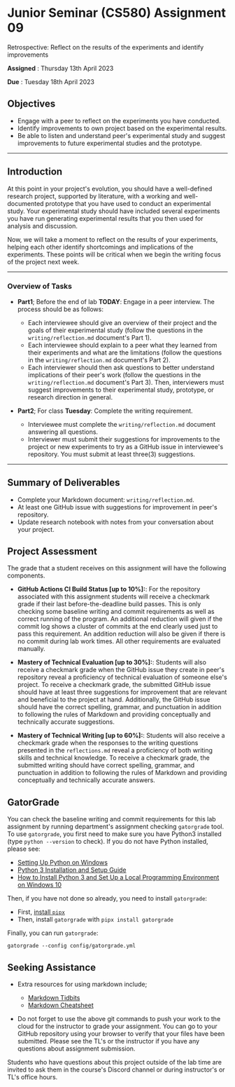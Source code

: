 # Junior Seminar (CS580) Assignment 09

Retrospective: Reflect on the results of the experiments and identify improvements

**Assigned** : Thursday 13th April 2023

**Due** : Tuesday 18th April 2023

## Objectives

- Engage with a peer to reflect on the experiments you have conducted.
- Identify improvements to own project based on the experimental results.
- Be able to listen and understand peer's experimental study and suggest improvements to future experimental studies and the prototype.

--------------------------------------------------------------------------------

## Introduction

At this point in your project's evolution, you should have a well-defined research project, supported by literature, with a working and well-documented prototype that you have used to conduct an experimental study. Your experimental study should have included several experiments you have run generating experimental results that you then used for analysis and discussion.

Now, we will take a moment to reflect on the results of your experiments, helping each other identify shortcomings and implications of the experiments. These points will be critical when we begin the writing focus of the project next week.

--------------------------------------------------------------------------------

### Overview of Tasks

- **Part1**; Before the end of lab **TODAY**: Engage in a peer interview. The process should be as follows:

  - Each interviewee should give an overview of their project and the goals of their experimental study (follow the questions in the `writing/reflection.md` document's Part 1).
  - Each interviewee should explain to a peer what they learned from their experiments and what are the limitations (follow the questions in the `writing/reflection.md` document's Part 2).
  - Each interviewer should then ask questions to better understand implications of their peer's work (follow the questions in the `writing/reflection.md` document's Part 3). Then, interviewers must suggest improvements to their experimental study, prototype, or research direction in general.

- **Part2**; For class **Tuesday**: Complete the writing requirement.

  - Interviewee must complete the `writing/reflection.md` document answering all questions.
  - Interviewer must submit their suggestions for improvements to the project or new experiments to try as a GitHub issue in interviewee's repository. You must submit at least three(3) suggestions.

--------------------------------------------------------------------------------

## Summary of Deliverables

- Complete your Markdown document: `writing/reflection.md`.
- At least one GitHub issue with suggestions for improvement in peer's repository.
- Update research notebook with notes from your conversation about your project.

## Project Assessment

The grade that a student receives on this assignment will have the following components.

- **GitHub Actions CI Build Status [up to 10%]:**: For the repository associated with this assignment students will receive a checkmark grade if their last before-the-deadline build passes. This is only checking some baseline writing and commit requirements as well as correct running of the program. An additional reduction will given if the commit log shows a cluster of commits at the end clearly used just to pass this requirement. An addition reduction will also be given if there is no commit during lab work times. All other requirements are evaluated manually.

- **Mastery of Technical Evaluation [up to 30%]:**: Students will also receive a checkmark grade when the GitHub issue they create in peer's repository reveal a proficiency of technical evaluation of someone else's project. To receive a checkmark grade, the submitted GitHub issue should have at least three suggestions for improvement that are relevant and beneficial to the project at hand. Additionally, the GitHub issue should have the correct spelling, grammar, and punctuation in addition to following the rules of Markdown and providing conceptually and technically accurate suggestions.

- **Mastery of Technical Writing [up to 60%]:**: Students will also receive a checkmark grade when the responses to the writing questions presented in the `reflections.md` reveal a proficiency of both writing skills and technical knowledge. To receive a checkmark grade, the submitted writing should have correct spelling, grammar, and punctuation in addition to following the rules of Markdown and providing conceptually and technically accurate answers.

## GatorGrade

You can check the baseline writing and commit requirements for this lab assignment by running department's assignment checking `gatorgrade` tool. To use `gatorgrade`, you first need to make sure you have Python3 installed (type `python --version` to check). If you do not have Python installed, please see:

- [Setting Up Python on Windows](https://realpython.com/lessons/python-windows-setup/)
- [Python 3 Installation and Setup Guide](https://realpython.com/installing-python/)
- [How to Install Python 3 and Set Up a Local Programming Environment on Windows 10](https://www.digitalocean.com/community/tutorials/how-to-install-python-3-and-set-up-a-local-programming-environment-on-windows-10)

Then, if you have not done so already, you need to install `gatorgrade`:

- First, [install `pipx`](https://pypa.github.io/pipx/installation/)
- Then, install `gatorgrade` with `pipx install gatorgrade`

Finally, you can run `gatorgrade`:

`gatorgrade --config config/gatorgrade.yml`

## Seeking Assistance

- Extra resources for using markdown include;

  - [Markdown Tidbits](https://www.youtube.com/watch?v=cdJEUAy5IyA)
  - [Markdown Cheatsheet](https://github.com/adam-p/markdown-here/wiki/Markdown-Cheatsheet)

- Do not forget to use the above git commands to push your work to the cloud for the instructor to grade your assignment. You can go to your GitHub repository using your browser to verify that your files have been submitted. Please see the TL's or the instructor if you have any questions about assignment submission.

Students who have questions about this project outside of the lab time are invited to ask them in the course's Discord channel or during instructor's or TL's office hours.
